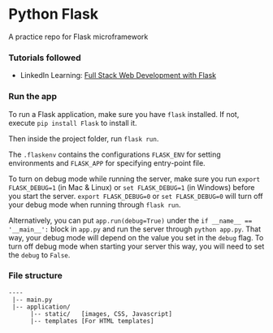 # Python Flask

A practice repo for Flask microframework

### Tutorials followed

- LinkedIn Learning: [Full Stack Web Development with Flask](https://www.linkedin.com/learning/full-stack-web-development-with-flask/)

### Run the app

To run a Flask application, make sure you have `flask` installed. If not, execute `pip install Flask` to install it.

Then inside the project folder, run `flask run`.

The `.flaskenv` contains the configurations `FLASK_ENV` for setting environments and `FLASK_APP` for specifying entry-point file.

To turn on debug mode while running the server, make sure you run `export FLASK_DEBUG=1` (in Mac & Linux) or `set FLASK_DEBUG=1` (in Windows) before you start the server. `export FLASK_DEBUG=0` or `set FLASK_DEBUG=0` will turn off your debug mode when running through `flask run`.

Alternatively, you can put `app.run(debug=True)` under the `if __name__ == '__main__':` block in `app.py` and run the server through `python app.py`. That way, your debug mode will depend on the value you set in the `debug` flag. To turn off debug mode when starting your server this way, you will need to set the `debug` to `False`.

### File structure

```
----
 |-- main.py
 |-- application/
      |-- static/   [images, CSS, Javascript]
      |-- templates [For HTML templates]

```
